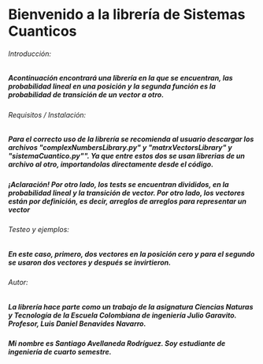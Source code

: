 # Bienvenido a la librería de Sistemas Cuanticos
###### Introducción:
##### Acontinuación encontrará una librería en la que se encuentran, las probabilidad lineal en una posición y la segunda función es la probabilidad de transición de un vector a otro. 
###### Requisitos / Instalación:
##### Para el correcto uso de la librería se recomienda al usuario descargar los archivos "complexNumbersLibrary.py" y "matrxVectorsLibrary" y "sistemaCuantico.py"". Ya que entre estos dos se usan librerias de un archivo al otro, importandolas directamente desde el código.
##### **¡Aclaración! Por otro lado, los tests se encuentran divididos, en la probabilidad lineal y la transición de vector. Por otro lado, los vectores están por definición, es decir, arreglos de arreglos para representar un vector**
###### Testeo y ejemplos:
##### En este caso, primero, dos vectores en la posición cero y para el segundo se usaron dos vectores y después se invirtieron.

###### Autor:
##### La librería hace parte como un trabajo de la asignatura Ciencias Naturas y Tecnología de la Escuela Colombiana de ingeniería Julio Garavito. Profesor, Luis Daniel Benavides Navarro.
##### **Mi nombre es Santiago Avellaneda Rodríguez. Soy estudiante de ingeniería de cuarto semestre.**

